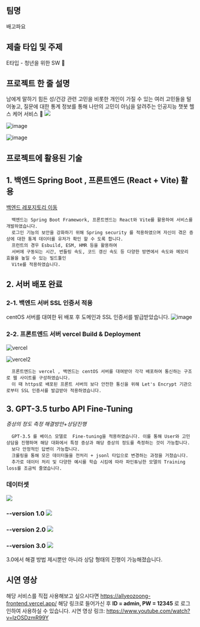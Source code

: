 ## 팀명

배고파요

## 제출 타입 및 주제

E타입 - 청년을 위한 SW 💪

## 프로젝트 한 줄 설명

남에게 말하기 힘든 성/건강 관련 고민을 비롯한 개인이 가질 수 있는 여러 고민들을 털어놓고, 질문에 대한 통계 정보를 통해 나만의 고민이 아님을 알려주는 인공지능 챗봇 헬스 케어 서비스 🤖
![](https://velog.velcdn.com/images/yooonwodyd/post/95f5de33-c4bb-4b73-855b-3b414ffe1050/image.gif)

![image](https://github.com/TeamBaeGoPaaa/allyeozoong-FrontEnd/assets/108808701/d1b3b0cb-cf63-40bf-ae56-8cb7274ad224)

![image](https://github.com/TeamBaeGoPaaa/allyeozoong-FrontEnd/assets/108808701/586d5e65-9804-4f2e-bc18-f8473632f3a2)




## 프로젝트에 활용된 기술

## 1. 백엔드 Spring Boot , 프론트엔드 (React + Vite) 활용 
[백엔드 레포지토리 이동](https://github.com/TeamBaeGoPaaa/allyeozoong-BackEnd)
```
  백엔드는 Spring Boot Framework, 프론트엔드는 React와 Vite를 활용하여 서비스를 개발하였습니다.
  로그인 기능의 보안을 강화하기 위해 Spring security 를 적용하였으며 자신이 겪은 증상에 대한 통계 데이터를 유저가 확인 할 수 도록 합니다.
  프런트의 경우 Esbuild, ESM, HMR 등을 활용하여 
  서버에 구동되는 시간, 번들링 속도, 코드 갱신 속도 등 다양한 방면에서 속도와 메모리 효율을 높일 수 있는 빌드툴인
  Vite를 적용하였습니다.
```

## 2. 서버 배포 완료
### 2-1. 백엔드 서버 SSL 인증서 적용

centOS 서버를 대여한 뒤 배포 후 도메인과 SSL 인증서를 발급받았습니다. 
![image](https://github.com/TeamBaeGoPaaa/allyeozoong-FrontEnd/assets/108808701/67a6b67d-b8d1-4c88-a146-2a08c3afa09b)

### 2-2. 프론트엔드 서버 vercel Build & Deployment
![vercel](https://github.com/TeamBaeGoPaaa/allyeozoong-FrontEnd/assets/90898067/1a9871f3-fe52-4cdf-8765-135a6828bf42)

![vercel2](https://github.com/TeamBaeGoPaaa/allyeozoong-FrontEnd/assets/90898067/a0404f8d-a0ee-44ee-8e2f-47423ad77fd4)


```
  프론트엔드는 vercel , 백엔드는 centOS 서버를 대여받아 각각 배포하여 통신하는 구조로 웹 사이트를 구성하였습니다.
  이 때 https로 배포된 프론트 서버의 보다 안전한 통신을 위해 Let's Encrypt 기관으로부터 SSL 인증서를 발급받아 적용하였습니다.
```
## 3. GPT-3.5 turbo API  Fine-Tuning
*증상의 정도 측정* *해결방안+상담진행*
```
  GPT-3.5 를 베이스 모델로  Fine-tuning을 적용하였습니다. 이를 통해 User와 고민 상담을 진행하며 해당 대화에서 특정 증상과 해당 증상의 정도를 측정하는 것이 가능합니다.
  보다 안정적인 답변이 가능합니다.
  크롤링을 통해 모은 데이터들을 전처리 + jsonl 타입으로 변경하는 과정을 거쳤습니다. 
  추가로 데이터 처리 및 다양한 예시를 학습 시킴에 따라 파인튜닝한 모델의 Training loss를 조금씩 줄였습니다.
```

### 데이터셋

<img src="https://velog.velcdn.com/images/yooonwodyd/post/8cf6f82f-0ec8-4979-8f82-a9b5d03160ff/image.png"> 

### --version 1.0 ![](https://velog.velcdn.com/images/yooonwodyd/post/0f95e1d1-863c-49dc-8cd9-9d5bd99e9ba0/image.png)
### --version 2.0 ![](https://velog.velcdn.com/images/yooonwodyd/post/3a8003ca-dbc2-4b3b-b4ab-b33bedef8628/image.png)
### --version 3.0 ![](https://velog.velcdn.com/images/yooonwodyd/post/fe6dc4ab-6bf4-48f5-8a0c-81377ac423fe/image.png)
3.0에서 해결 방법 제시뿐만 아니라 상담 형태의 진행이 가능해졌습니다.
## 시연 영상
해당 서비스를 직접 사용해보고 싶으시다면 https://allyeozoong-frontend.vercel.app/ 해당 링크로 들어가신 후 **ID = admin, PW = 12345** 로 로그인하여 사용하실 수 있습니다. 
시연 영상 링크: https://www.youtube.com/watch?v=IzOSDzmR99Y 
